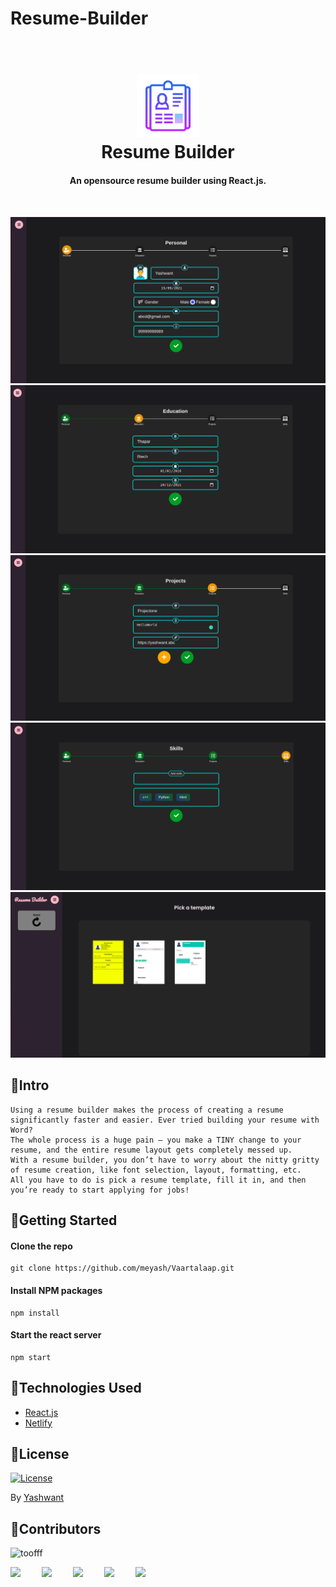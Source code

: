 # Resume-Builder

<h1 align="center">
  <br>
  <a href=""><img src="./img/logo.png" alt="logo" width="100"></a>
  <br>
    Resume Builder
  <br>
</h1>

<h4 align="center">An opensource resume builder using React.js.</h4>
<br />

![one](img/one.png)
![two](img/two.png)
![one](img/three.png)
![two](img/four.png)
![one](img/five.png)

## 🚀Intro
```
Using a resume builder makes the process of creating a resume significantly faster and easier. Ever tried building your resume with Word?
The whole process is a huge pain – you make a TINY change to your resume, and the entire resume layout gets completely messed up.
With a resume builder, you don’t have to worry about the nitty gritty of resume creation, like font selection, layout, formatting, etc.
All you have to do is pick a resume template, fill it in, and then you’re ready to start applying for jobs!
```

## 🚀Getting Started

#### Clone the repo

```
git clone https://github.com/meyash/Vaartalaap.git
```

#### Install NPM packages

```
npm install
```

#### Start the react server

```
npm start
```

## 🚀Technologies Used

- [React.js](https://reactjs.org/)
- [Netlify](https://www.netlify.com/)


## 🚀License

[![License](https://img.shields.io/badge/license-MIT-blue.svg)](/LICENSE)

By [Yashwant](https://github.com/meyash)

## 🚀Contributors

<img src="https://avatars3.githubusercontent.com/u/21121279?s=460&u=f0450278b2b569c4443ab8ee03f9dff7015da5bf&v=4" width="100px;" alt="toofff"/><br />

<a href="https://meyash.xyz/" style="margin-right:30px;"><img src="https://meyash.xyz/assets/icons/siteicon.png" width="25"></a>
<a href="https://meyash.xyz/resume.pdf" style="margin-right:30px;"><img src="https://cdn.jsdelivr.net/npm/simple-icons@v3/icons/libreoffice.svg" width="25"></a> 
<a href="https://www.linkedin.com/in/meyash21/" style="margin-right:30px;"><img src="https://cdn.jsdelivr.net/npm/simple-icons@v3/icons/linkedin.svg" width="25"></a>
<a href="https://twitter.com/meyash21" style="margin-right:30px;"><img src="https://cdn.jsdelivr.net/npm/simple-icons@v3/icons/twitter.svg" width="25"></a>
<a href="https://www.codechef.com/users/meyash21" style="margin-right:30px;"><img src="https://cdn.jsdelivr.net/npm/simple-icons@v3/icons/codechef.svg" width="25"></a>  
